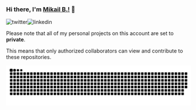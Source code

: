 

### Hi there, I'm [Mikail B.!](https://mikailb.eu) 👋

<p>
<a href="https://x.com/mvkailb">
   <img align="left" alt="twitter" src="https://img.shields.io/badge/Twitter-1DA1F2?style=for-the-badge&logo=twitter&logoColor=white" />
</a>&nbsp;&nbsp;

<a href="https://www.linkedin.com/in/mikailb">
   <img align="left" alt="linkedin" src="https://img.shields.io/badge/LinkedIn-0077B5?style=for-the-badge&logo=linkedin&logoColor=white" />
</a>

<br/>
<p>

Please note that all of my personal projects on this account are set to **private**.

This means that only authorized collaborators can view and contribute to these repositories.

<picture>
  <source media="(prefers-color-scheme: dark)" srcset="https://raw.githubusercontent.com/avdain/avdain/output/github-contribution-grid-snake-dark.svg">
  <source media="(prefers-color-scheme: light)" srcset="https://raw.githubusercontent.com/avdain/avdain/output/github-contribution-grid-snake.svg">
  <img alt="github contribution grid snake animation" src="https://raw.githubusercontent.com/avdain/avdain/output/github-contribution-grid-snake.svg">
</picture>

</p>
